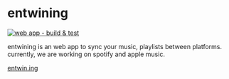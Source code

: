 # entwining
[![web app - build & test](https://github.com/bitsnorbytes/entwin.ing/actions/workflows/app.yaml/badge.svg)](https://github.com/bitsnorbytes/entwin.ing/actions/workflows/app.yaml)

entwining is an web app to sync your music, playlists between platforms. currently, we are working on spotify and apple music. 

[entwin.ing](https://www.entwin.ing/)
